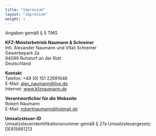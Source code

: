 ```yaml
---
title: "Impressum"
layout: "impressum"
weight: 1
---
```

Angaben gemäß § 5 TMG

<b>KFZ-Meisterbetrieb Naumann & Schreiner</b><br>
Inh. Alexander Naumann und Vitali Schreiner<br>
Gewerbepark 2a<br>
94099 Ruhstorf an der Rott<br>
Deutschland

<b>Kontakt</b><br>
Telefon: +49 (0) 151 22691646<br>
E-Mail: alex_naumann@live.de<br>
Internet: www.kfznaumann.de

<b>Verantwortlicher für die Webseite</b><br>
Robert Naumann<br>
E-Mail: robertnaumann@hotmail.de<br>

<b>Umsatzsteuer-ID</b><br>
Umsatzsteueridentifikationsnummer gemäß § 27a Umsatzsteuergesetz: DE815661213